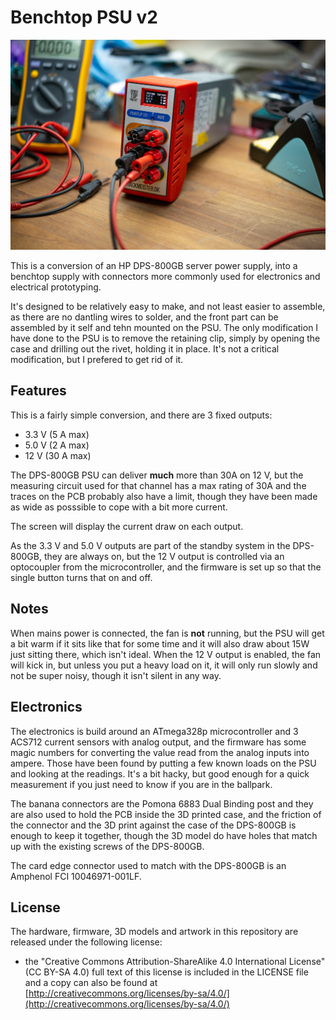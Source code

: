 # Benchtop PSU v2

![Benchtop PSU v2](https://github.com/flummer/benchpsu-v2/raw/master/Images/bench_top_psu_v2_wide-8711.jpg "Benchtop PSU v2")

This is a conversion of an HP DPS-800GB server power supply, into a benchtop supply with connectors more commonly used for electronics and electrical prototyping.

It's designed to be relatively easy to make, and not least easier to assemble, as there are no dantling wires to solder, and the front part can be assembled by it self and tehn mounted on the PSU. The only modification I have done to the PSU is to remove the retaining clip, simply by opening the case and drilling out the rivet, holding it in place. It's not a critical modification, but I prefered to get rid of it.

## Features

This is a fairly simple conversion, and there are 3 fixed outputs:

- 3.3 V (5 A max)
- 5.0 V (2 A max)
- 12 V (30 A max)

The DPS-800GB PSU can deliver **much** more than 30A on 12 V, but the measuring circuit used for that channel has a max rating of 30A and the traces on the PCB probably also have a limit, though they have been made as wide as posssible to cope with a bit more current.

The screen will display the current draw on each output.

As the 3.3 V and 5.0 V outputs are part of the standby system in the DPS-800GB, they are always on, but the 12 V output is controlled via an optocoupler from the microcontroller, and the firmware is set up so that the single button turns that on and off.

## Notes

When mains power is connected, the fan is **not** running, but the PSU will get a bit warm if it sits like that for some time and it will also draw about 15W just sitting there, which isn't ideal. When the 12 V output is enabled, the fan will kick in, but unless you put a heavy load on it, it will only run slowly and not be super noisy, though it isn't silent in any way.

## Electronics

The electronics is build around an ATmega328p microcontroller and 3 ACS712 current sensors with analog output, and the firmware has some magic numbers for converting the value read from the analog inputs into ampere. Those have been found by putting a few known loads on the PSU and looking at the readings. It's a bit hacky, but good enough for a quick measurement if you just need to know if you are in the ballpark.

The banana connectors are the Pomona 6883 Dual Binding post and they are also used to hold the PCB inside the 3D printed case, and the friction of the connector and the 3D print against the case of the DPS-800GB is enough to keep it together, though the 3D model do have holes that match up with the existing screws of the DPS-800GB.

The card edge connector used to match with the DPS-800GB is an Amphenol FCI 10046971-001LF.

## License

The hardware, firmware, 3D models and artwork in this repository are released under the following license:

* the "Creative Commons Attribution-ShareAlike 4.0 International License"
  (CC BY-SA 4.0) full text of this license is included in the LICENSE file
  and a copy can also be found at
  [http://creativecommons.org/licenses/by-sa/4.0/](http://creativecommons.org/licenses/by-sa/4.0/)
